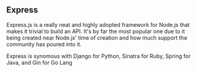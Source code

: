 ## Express

Express.js is a really neat and highly adopted framework for Node.js that makes it trivial to build an API. It's by far the most popular one due to it being created near Node.js' time of creation and how much support the community has poured into it.

Express is synomous with Django for Python, Sinatra for Ruby, Spring for Java, and Gin for Go Lang
